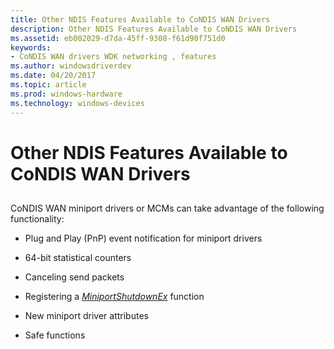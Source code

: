```yaml
---
title: Other NDIS Features Available to CoNDIS WAN Drivers
description: Other NDIS Features Available to CoNDIS WAN Drivers
ms.assetid: eb002029-d7da-45ff-9308-f61d90f751d0
keywords:
- CoNDIS WAN drivers WDK networking , features
ms.author: windowsdriverdev
ms.date: 04/20/2017
ms.topic: article
ms.prod: windows-hardware
ms.technology: windows-devices
---
```


# Other NDIS Features Available to CoNDIS WAN Drivers


## <a href="" id="ddk-other-ndis-features-available-to-condis-wan-drivers-ng"></a>


CoNDIS WAN miniport drivers or MCMs can take advantage of the following functionality:

-   Plug and Play (PnP) event notification for miniport drivers

-   64-bit statistical counters

-   Canceling send packets

-   Registering a [*MiniportShutdownEx*](https://msdn.microsoft.com/library/windows/hardware/ff559449) function

-   New miniport driver attributes

-   Safe functions

 

 





